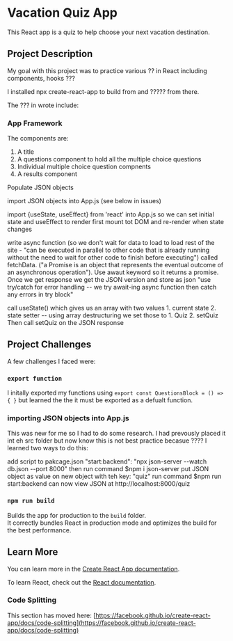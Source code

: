 # Vacation Quiz App

This React app is a quiz to help choose your next vacation destination. 

## Project Description

My goal with this project was to practice various ?? in React including components, hooks ???

I installed npx create-react-app to build from and ????? from there.

The ??? in wrote include: 

### App Framework

The components are: 
1. A title
2. A questions component to hold all the multiple choice questions
3. Individual multiple choice question compnents
3. A results component 

Populate JSON objects 

import JSON objects into App.js (see below in issues)

import {useState, useEffect} from 'react' into App.js so we can set initial state and useEffect to render first mount tot DOM and re-render when state changes 

write async function (so we don't wait for data to load to load rest of the site - "can be executed in parallel to other code that is already running without the need to wait for other code to finish before executing") called fetchData. ("a Promise is an object that represents the eventual outcome of an asynchronous operation"). Use awaut keyword so it returns a promise.
Once we get response we get the JSON version and store as json
"use try/catch for error handling -- we try await-ing async function then catch any errors in try block"

call useState() which gives us an array with two values 1. current state 2. state setter -- using array destructuring we set those to 1. Quiz 2. setQuiz
Then call setQuiz on the JSON response 


## Project Challenges

A few challenges I faced were: 

### `export function`

I initally exported my functions using 
`export const QuestionsBlock = () => {
}`
but learned the the it must be exported  as a defualt function.


### importing JSON objects into App.js

This was new for me so I had to do some research. I had prevously placed it int eh src folder but now know this is not best practice becasue ???? I learned two ways to do this: 

add script to pakcage.json "start:backend": "npx json-server --watch db.json --port 8000" then run command $npm i json-server
put JSON object as value on new object with teh key: "quiz"
run command $npm run start:backend
can now view JSON at http://localhost:8000/quiz

### `npm run build`

Builds the app for production to the `build` folder.\
It correctly bundles React in production mode and optimizes the build for the best performance.


## Learn More

You can learn more in the [Create React App documentation](https://facebook.github.io/create-react-app/docs/getting-started).

To learn React, check out the [React documentation](https://reactjs.org/).

### Code Splitting

This section has moved here: [https://facebook.github.io/create-react-app/docs/code-splitting](https://facebook.github.io/create-react-app/docs/code-splitting)

